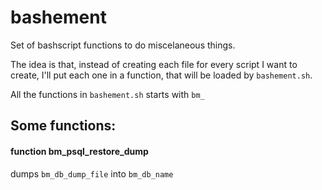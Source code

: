 # bashement

Set of bashscript functions to do miscelaneous things.

The idea is that, instead of creating each file for every script I want to
create, I'll put each one in a function, that will be loaded by
`bashement.sh`.

All the functions in `bashement.sh` starts with `bm_`

## Some functions:

####  function bm_psql_restore_dump
dumps `bm_db_dump_file` into  `bm_db_name`

````
````
